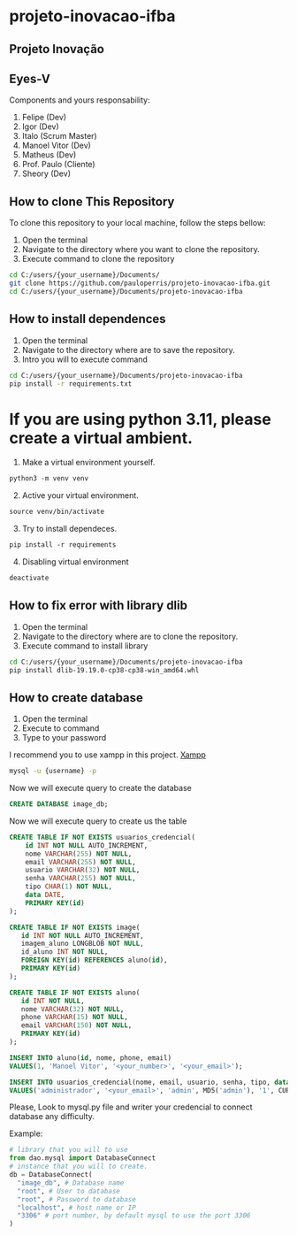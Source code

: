 # projeto-inovacao-ifba
## Projeto Inovação 
## Eyes-V

Components and yours responsability:
1. Felipe (Dev)
2. Igor (Dev)
3. Italo (Scrum Master)
4. Manoel Vitor (Dev)
5. Matheus (Dev)
6. Prof. Paulo (Cliente)
7. Sheory (Dev)

## How to clone This Repository

To clone this repository to your local machine, follow the steps bellow:

1. Open the terminal
2. Navigate to the directory where you want to clone  the repository.
3. Execute command to clone the repository

```bash
cd C:/users/{your_username}/Documents/
git clone https://github.com/pauloperris/projeto-inovacao-ifba.git
cd C:/users/{your_username}/Documents/projeto-inovacao-ifba
```

## How to install dependences
1. Open the terminal
2. Navigate to the directory where are to save the repository.
3. Intro you will to execute  command

```bash
cd C:/users/{your_username}/Documents/projeto-inovacao-ifba
pip install -r requirements.txt
```

# If you are  using python 3.11, please create a virtual ambient.
1. Make a virtual environment yourself.
```txt
python3 -m venv venv
```
2. Active your virtual environment.
```txt
source venv/bin/activate
```
3. Try to install dependeces.
```txt
pip install -r requirements
```
4. Disabling virtual environment
```txt
deactivate
```
## How to fix error with library dlib
1. Open the terminal
2. Navigate to the directory where are to clone the repository.
3. Execute command to install library
```bash
cd C:/users/{your_username}/Documents/projeto-inovacao-ifba
pip install dlib-19.19.0-cp38-cp38-win_amd64.whl
```

## How to create database

1. Open the terminal
2. Execute to command
3. Type to your password

I recommend you to use xampp in this project.
[Xampp](https://www.apachefriends.org/download.html)

```bash
mysql -u {username} -p
```
Now we will execute query to create the database
```sql
CREATE DATABASE image_db;
```
Now we will execute query to create us the table

```sql
CREATE TABLE IF NOT EXISTS usuarios_credencial(
	id INT NOT NULL AUTO_INCREMENT,
	nome VARCHAR(255) NOT NULL,
	email VARCHAR(255) NOT NULL,
	usuario VARCHAR(32) NOT NULL,
	senha VARCHAR(255) NOT NULL,
	tipo CHAR(1) NOT NULL,
	data DATE,
	PRIMARY KEY(id)
);
```

```sql
CREATE TABLE IF NOT EXISTS image(
   id INT NOT NULL AUTO_INCREMENT,
   imagem_aluno LONGBLOB NOT NULL,
   id_aluno INT NOT NULL,
   FOREIGN KEY(id) REFERENCES aluno(id),
   PRIMARY KEY(id)
);
```

```sql
CREATE TABLE IF NOT EXISTS aluno(
   id INT NOT NULL,
   nome VARCHAR(32) NOT NULL,
   phone VARCHAR(15) NOT NULL,
   email VARCHAR(150) NOT NULL,
   PRIMARY KEY(id)
);
```
```sql
INSERT INTO aluno(id, nome, phone, email)
VALUES(1, 'Manoel Vitor', '<your_number>', '<your_email>');
```
```sql
INSERT INTO usuarios_credencial(nome, email, usuario, senha, tipo, data)
VALUES('administrador', '<your_email>', 'admin', MD5('admin'), '1', CURDATE());
```
Please, Look to mysql.py file and writer your credencial to connect database any difficulty.

Example:


```python
# library that you will to use
from dao.mysql import DatabaseConnect
# instance that you will to create.
db = DatabaseConnect(
  "image_db", # Database name
  "root", # User to database
  "root", # Password to database
  "localhost", # host name or IP
  "3306" # port number, by default mysql to use the port 3306
)
```
